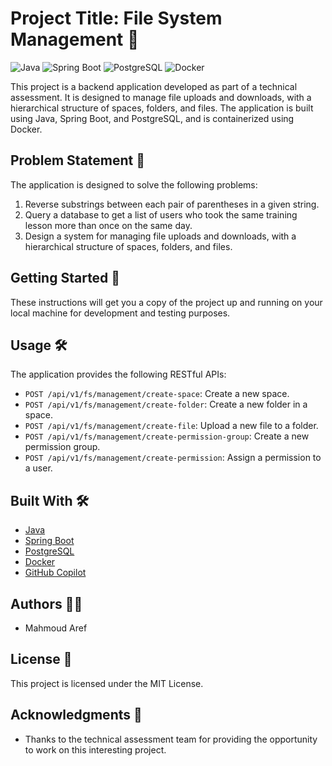 # Project Title: File System Management 📁

![Java](https://img.shields.io/badge/Java-ED8B00?style=for-the-badge&logo=java&logoColor=white)
![Spring Boot](https://img.shields.io/badge/Spring_Boot-6DB33F?style=for-the-badge&logo=spring-boot)
![PostgreSQL](https://img.shields.io/badge/PostgreSQL-316192?style=for-the-badge&logo=postgresql&logoColor=white)
![Docker](https://img.shields.io/badge/Docker-2CA5E0?style=for-the-badge&logo=docker&logoColor=white)

This project is a backend application developed as part of a technical assessment. It is designed to manage file uploads and downloads, with a hierarchical structure of spaces, folders, and files. The application is built using Java, Spring Boot, and PostgreSQL, and is containerized using Docker.

## Problem Statement 🎯

The application is designed to solve the following problems:

1. Reverse substrings between each pair of parentheses in a given string.
2. Query a database to get a list of users who took the same training lesson more than once on the same day.
3. Design a system for managing file uploads and downloads, with a hierarchical structure of spaces, folders, and files.

## Getting Started 🚀

These instructions will get you a copy of the project up and running on your local machine for development and testing purposes.

## Usage 🛠️

The application provides the following RESTful APIs:

- `POST /api/v1/fs/management/create-space`: Create a new space.
- `POST /api/v1/fs/management/create-folder`: Create a new folder in a space.
- `POST /api/v1/fs/management/create-file`: Upload a new file to a folder.
- `POST /api/v1/fs/management/create-permission-group`: Create a new permission group.
- `POST /api/v1/fs/management/create-permission`: Assign a permission to a user.

## Built With 🛠️

- [Java](https://www.java.com/)
- [Spring Boot](https://spring.io/projects/spring-boot)
- [PostgreSQL](https://www.postgresql.org/)
- [Docker](https://www.docker.com/)
- [GitHub Copilot](https://copilot.github.com/)

## Authors 👨‍💻

- Mahmoud Aref

## License 📝

This project is licensed under the MIT License.

## Acknowledgments 🙏

- Thanks to the technical assessment team for providing the opportunity to work on this interesting project.